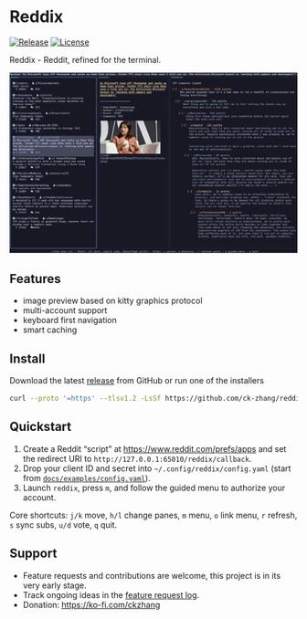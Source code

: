 # Reddix

[![Release](https://img.shields.io/github/v/release/ck-zhang/reddix?style=flat-square)](https://github.com/ck-zhang/reddix/releases/latest)
[![License](https://img.shields.io/badge/license-MIT-blue.svg?style=flat-square)](LICENSE)

Reddix - Reddit, refined for the terminal.

![Reddix UI](docs/assets/reddix-ui-preview.png)

## Features

- image preview based on kitty graphics protocol
- multi-account support
- keyboard first navigation
- smart caching

## Install

Download the latest [release](https://github.com/ck-zhang/reddix/releases/latest) from GitHub or run one of the installers

```sh
curl --proto '=https' --tlsv1.2 -LsSf https://github.com/ck-zhang/reddix/releases/latest/download/reddix-installer.sh | sh
```

## Quickstart
1. Create a Reddit “script” at https://www.reddit.com/prefs/apps and set the redirect URI to `http://127.0.0.1:65010/reddix/callback`.
2. Drop your client ID and secret into `~/.config/reddix/config.yaml` (start from [`docs/examples/config.yaml`](docs/examples/config.yaml)).
3. Launch `reddix`, press `m`, and follow the guided menu to authorize your account.

Core shortcuts: `j/k` move, `h/l` change panes, `m` menu, `o` link menu, `r` refresh, `s` sync subs, `u/d` vote, `q` quit.

## Support
- Feature requests and contributions are welcome, this project is in its very early stage.
- Track ongoing ideas in the [feature request log](docs/feature-requests.md).
- Donation: https://ko-fi.com/ckzhang

